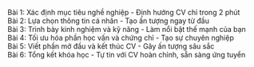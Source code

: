 Bài 1: Xác định mục tiêu nghề nghiệp - Định hướng CV chỉ trong 2 phút  
Bài 2: Lựa chọn thông tin cá nhân - Tạo ấn tượng ngay từ đầu  
Bài 3: Trình bày kinh nghiệm và kỹ năng - Làm nổi bật thế mạnh của bạn  
Bài 4: Tối ưu hóa phần học vấn và chứng chỉ - Tạo sự chuyên nghiệp  
Bài 5: Viết phần mở đầu và kết thúc CV - Gây ấn tượng sâu sắc  
Bài 6: Tổng kết khóa học - Tự tin với CV hoàn chỉnh, sẵn sàng ứng tuyển
